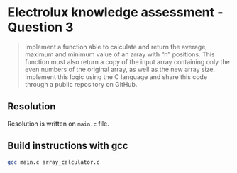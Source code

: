 # Electrolux knowledge assessment - Question 3

> Implement a function able to calculate and return the average, maximum and minimum value of an array with “n” positions. This function must also return a copy of the input array containing only the even numbers of the original array, as well as the new array size. Implement this logic using the C language and share this code through a public repository on GitHub.

## Resolution

Resolution is written on `main.c` file.

## Build instructions with gcc

```bash
gcc main.c array_calculator.c
```
